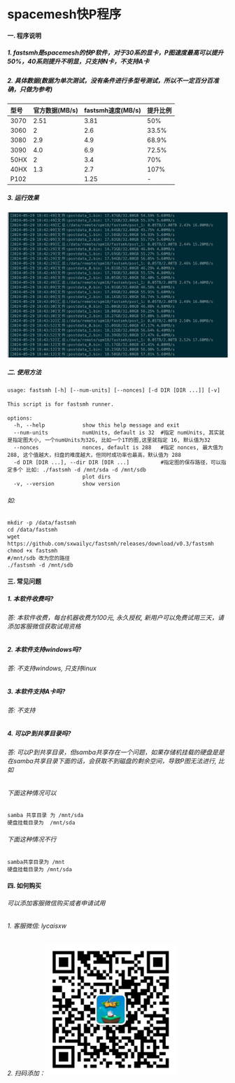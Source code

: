 # spacemesh快P程序

#### 一. 程序说明

##### 1. fastsmh是spacemesh的快P软件，对于30系的显卡，P图速度最高可以提升50%，40系则提升不明显，只支持N卡，不支持A卡


##### 2. 具体数据(数据为单次测试，没有条件进行多型号测试，所以不一定百分百准确，只做为参考)

| 型号  | 官方数据(MB/s)  | fastsmh速度(MB/s)  | 提升比例  |
|:----------|:----------|:----------|:----------|
| 3070    | 2.51    | 3.81    | 50%    |
| 3060    | 2    | 2.6    | 33.5%    |
| 3080    | 2.9    | 4.9  | 68.9%    |
| 3090    | 4.0    | 6.9    | 72.5%    |
| 50HX    | 2    | 3.4    | 70%    |
| 40HX    | 1.3   | 2.7    | 107%    |
| P102    |     | 1.25    | -    |

##### 3. 运行效果

![image](fastsmh.png)

##### 二. 使用方法

```
usage: fastsmh [-h] [--num-units] [--nonces] [-d DIR [DIR ...]] [-v]

This script is for fastsmh runner.

options:
  -h, --help            show this help message and exit 
  --num-units           numUnits, default is 32  #指定 numUnits, 其实就是指定图大小, 一个numUnits为32G, 比如一个1T的图,这里就指定 16, 默认值为32
  --nonces              nonces, default is 288   #指定 nonces, 最大值为 288, 这个值越大，扫盘的难度越大，但同时成功率也最高，默认值为 288
  -d DIR [DIR ...], --dir DIR [DIR ...]          #指定图的保存路径，可以指定多个 比如: ./fastsmh -d /mnt/sda -d /mnt/sdb
                        plot dirs
  -v, --version         show version
```

###### 如:
```
mkdir -p /data/fastsmh
cd /data/fastsmh
wget https://github.com/sxwailyc/fastsmh/releases/download/v0.3/fastsmh
chmod +x fastsmh
#/mnt/sdb 改为您的路径
./fastsmh -d /mnt/sdb   
```

#### 三. 常见问题


##### 1. 本软件收费吗?

###### 答: 本软件收费，每台机器收费为100元, 永久授权, 新用户可以免费试用三天，请添加客服微信获取试用资格

##### 2. 本软件支持windows吗?

###### 答: 不支持windows, 只支持linux

##### 3. 本软件支持A卡吗?

###### 答: 不支持

##### 4. 可以P到共享目录吗?

###### 答: 可以P到共享目录，但samba共享存在一个问题，如果存储机挂载的硬盘是是在samba共享目录下面的话，会获取不到磁盘的剩余空间，导致P图无法进行, 比如

###### 下面这种情况可以
```
samba 共享目录 为 /mnt/sda
硬盘挂载目录为  /mnt/sda
```

###### 下面这种情况不行
```
samba共享目录为 /mnt
硬盘挂载目录为 /mnt/sda
```



#### 四. 如何购买

###### 可以添加客服微信购买或者申请试用

###### 1. 客服微信: lycaisxw

###### 2. 扫码添加：<img src=webchat.png width=300 height=300/>



